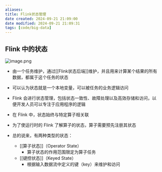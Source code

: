 ```yaml
---
aliases: 
title: Flink状态管理
date created: 2024-09-21 21:09:00
date modified: 2024-09-21 21:09:31
tags: [code/big-data]
---
```

## Flink 中的状态
![image.png](https://typora-tes.oss-cn-shanghai.aliyuncs.com/picgo/20240921213942.png)


- 由一个任务维护，通过[[Flink状态后端]]维护，并且用来计算某个结果的所有数据，都属于这个任务的状态 
- 可以认为状态就是一个本地变量，可以被任务的业务逻辑访问 
- Flink 会进行状态管理，包括状态一致性、故障处理以及高效存储和访问，以便开发人员可以专注于应用程序的逻辑

- 在 Flink 中，状态始终与特定算子相关联
- 为了使运行时的 Flink 了解算子的状态，算子需要预先注册其状态
- 总的说来，有两种类型的状态：
	- [[算子状态]]（Operator State）
		- 算子状态的作用范围限定为算子任务
	- [[键控状态]]（Keyed State）
		- 根据输入数据流中定义的键（key）来维护和访问

